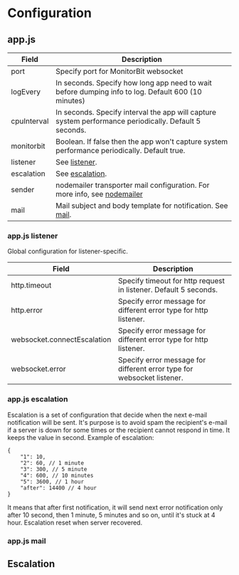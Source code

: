 # Configuration
## app.js

|Field | Description |
| ----- | ----- |
| port | Specify port for MonitorBit websocket |
| logEvery | In seconds. Specify how long app need to wait before dumping info to log. Default 600 (10 minutes) |
| cpuInterval | In seconds. Specify interval the app will capture system performance periodically. Default 5 seconds. |
| monitorbit | Boolean. If false then the app won't capture system performance periodically. Default true. |
| listener | See [listener](#app_listener). |
| escalation | See [escalation](#app_escalation). |
| sender | nodemailer transporter mail configuration. For more info, see [nodemailer](https://nodemailer.com) |
| mail | Mail subject and body template for notification. See [mail](#app_mail). |

<a name="app_listener"></a>
### app.js listener

Global configuration for listener-specific.

|Field | Description |
| ----- | ----- |
| http.timeout | Specify timeout for http request in listener. Default 5 seconds. |
| http.error | Specify error message for different error type for http listener. |
| websocket.connectEscalation | Specify error message for different error type for http listener. |
| websocket.error | Specify error message for different error type for websocket listener. |


<a name="app_escalation"></a>
### app.js escalation

Escalation is a set of configuration that decide when the next e-mail notification will be sent. It's purpose is to avoid spam the recipient's e-mail if a server is down for some times or the recipient cannot respond in time. It keeps the value in second. Example of escalation:

```
{
    "1": 10,
    "2": 60, // 1 minute
    "3": 300, // 5 minute
    "4": 600, // 10 minutes
    "5": 3600, // 1 hour
    "after": 14400 // 4 hour
}
```

It means that after first notification, it will send next error notification only after 10 second, then 1 minute, 5 minutes and so on, until it's stuck at 4 hour. Escalation reset when server recovered.

<a name="app_mail"></a>
### app.js mail

<a name="escalation"></a>
## Escalation